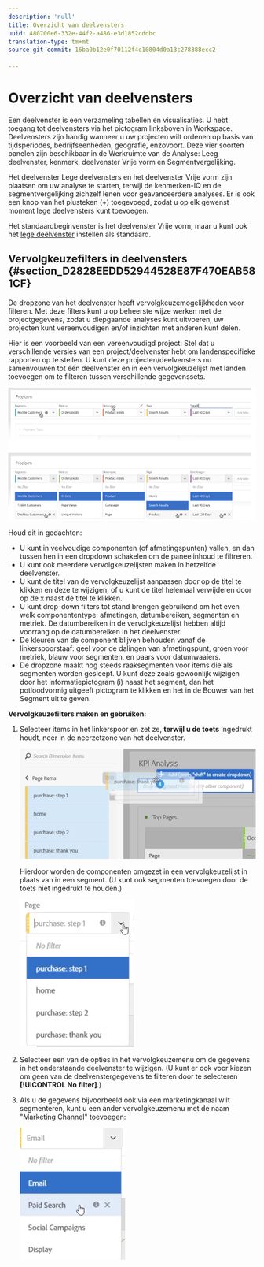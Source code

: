 ```yaml
---
description: 'null'
title: Overzicht van deelvensters
uuid: 480700e6-332e-44f2-a486-e3d1852cddbc
translation-type: tm+mt
source-git-commit: 16ba0b12e0f70112f4c10804d0a13c278388ecc2

---
```



# Overzicht van deelvensters

Een deelvenster is een verzameling tabellen en visualisaties. U hebt toegang tot deelvensters via het pictogram linksboven in Workspace. Deelvensters zijn handig wanneer u uw projecten wilt ordenen op basis van tijdsperiodes, bedrijfseenheden, geografie, enzovoort. Deze vier soorten panelen zijn beschikbaar in de Werkruimte van de Analyse: Leeg deelvenster, kenmerk, deelvenster Vrije vorm en Segmentvergelijking.

Het deelvenster Lege deelvensters en het deelvenster Vrije vorm zijn plaatsen om uw analyse te starten, terwijl de kenmerken-IQ en de segmentvergelijking zichzelf lenen voor geavanceerdere analyses. Er is ook een knop van het plusteken (+) toegevoegd, zodat u op elk gewenst moment lege deelvensters kunt toevoegen.

Het standaardbeginvenster is het deelvenster Vrije vorm, maar u kunt ook het [lege deelvenster](/help/analyze/analysis-workspace/c-panels/blank-panel.md) instellen als standaard.

## Vervolgkeuzefilters in deelvensters {#section_D2828EEDD52944528E87F470EAB581CF}

De dropzone van het deelvenster heeft vervolgkeuzemogelijkheden voor filteren. Met deze filters kunt u op beheerste wijze werken met de projectgegevens, zodat u diepgaande analyses kunt uitvoeren, uw projecten kunt vereenvoudigen en/of inzichten met anderen kunt delen.

Hier is een voorbeeld van een vereenvoudigd project: Stel dat u verschillende versies van een project/deelvenster hebt om landenspecifieke rapporten op te stellen. U kunt deze projecten/deelvensters nu samenvouwen tot één deelvenster en in een vervolgkeuzelijst met landen toevoegen om te filteren tussen verschillende gegevenssets.

![](assets/dropdowns.png)

Houd dit in gedachten:

* U kunt in veelvoudige componenten (of afmetingspunten) vallen, en dan tussen hen in een dropdown schakelen om de paneelinhoud te filtreren.
* U kunt ook meerdere vervolgkeuzelijsten maken in hetzelfde deelvenster.
* U kunt de titel van de vervolgkeuzelijst aanpassen door op de titel te klikken en deze te wijzigen, of u kunt de titel helemaal verwijderen door op de x naast de titel te klikken.
* U kunt drop-down filters tot stand brengen gebruikend om het even welk componententype: afmetingen, datumbereiken, segmenten en metriek. De datumbereiken in de vervolgkeuzelijst hebben altijd voorrang op de datumbereiken in het deelvenster.
* De kleuren van de component blijven behouden vanaf de linkerspoorstaaf: geel voor de dalingen van afmetingspunt, groen voor metriek, blauw voor segmenten, en paars voor datumwaaiers.
* De dropzone maakt nog steeds raaksegmenten voor items die als segmenten worden gesleept. U kunt deze zoals gewoonlijk wijzigen door het informatiepictogram (i) naast het segment, dan het potloodvormig uitgeeft pictogram te klikken en het in de Bouwer van het Segment uit te geven.

**Vervolgkeuzefilters maken en gebruiken:**

1. Selecteer items in het linkerspoor en zet ze, **terwijl u de toets** ingedrukt houdt, neer in de neerzetzone van het deelvenster.

   ![](assets/create_dropdown.png)

   Hierdoor worden de componenten omgezet in een vervolgkeuzelijst in plaats van in een segment. (U kunt ook segmenten toevoegen door de toets niet ingedrukt te houden.)

   ![](assets/dropdown.png)

1. Selecteer een van de opties in het vervolgkeuzemenu om de gegevens in het onderstaande deelvenster te wijzigen. (U kunt er ook voor kiezen om geen van de deelvenstergegevens te filteren door te selecteren **[!UICONTROL No filter]**.)
1. Als u de gegevens bijvoorbeeld ook via een marketingkanaal wilt segmenteren, kunt u een ander vervolgkeuzemenu met de naam &quot;Marketing Channel&quot; toevoegen:

   ![](assets/mc_dropdown.png)

